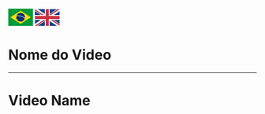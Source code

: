 <a href='#nome-do-video'><img src="images/pt-br.png" alt="Português" width="50" /></a>
<a href='#video-name'><img src="images/en.jpg" alt="English" width="50" /></a>


# Nome do Video


---



# Video Name
